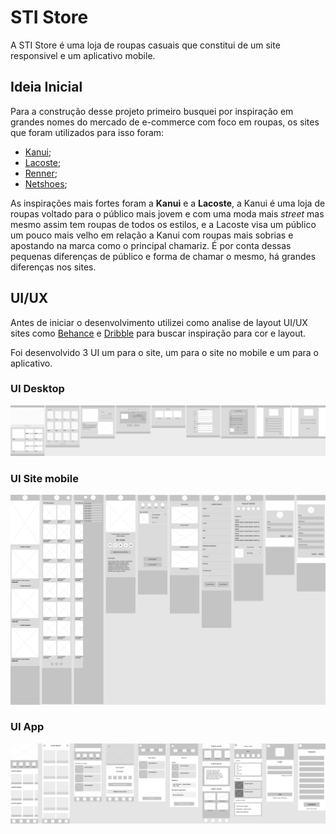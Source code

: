 # STI Store

A STI Store é uma loja de roupas casuais que constitui de um site responsivel e um aplicativo mobile.

## Ideia Inicial

Para a construção desse projeto primeiro busquei por inspiração em grandes nomes do mercado de e-commerce com foco em roupas, os sites que foram utilizados para isso foram:
* [Kanui](https://www.kanui.com.br/);
* [Lacoste](https://www.lacoste.com/br/);
* [Renner](https://www.lojasrenner.com.br/);
* [Netshoes](https://www.netshoes.com.br/);

As inspirações mais fortes foram a **Kanui** e a **Lacoste**, a Kanui é uma loja de roupas voltado para o público mais jovem e com uma moda mais *street* mas mesmo assim tem roupas de todos os estilos, e a Lacoste visa um público um pouco mais velho em relação a Kanui com roupas mais sobrias e apostando na marca como o principal chamariz. 
É por conta dessas pequenas diferenças de público e forma de chamar o mesmo, há grandes diferenças nos sites.

## UI/UX

Antes de iniciar o desenvolvimento utilizei como analise de layout UI/UX sites como [Behance](https://www.behance.net/) e [Dribble](https://dribbble.com/) para buscar inspiração para cor e layout.

Foi desenvolvido 3 UI um para o site, um para o site no mobile e um para o aplicativo.

### UI Desktop

![UI Desktop full flux](https://github.com/GabrielStima/stistore/blob/main/Design/UI/Site/UI%20Site.png)

### UI Site mobile

![UI Site mobile full flux](https://github.com/GabrielStima/stistore/blob/main/Design/UI/Mobile/UI%20Site%20Mobile.png)

### UI App

![UI App full flux](https://github.com/GabrielStima/stistore/blob/main/Design/UI/App/UI%20App.png)

